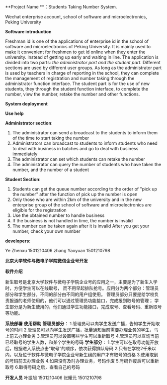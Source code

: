 
**Project Name **：Students Taking Number System.

Wechat enterprise account, school of software and microelectronics, Peking University

**Software introduction**

Freshman id is one of the applications of enterprise id in the school of software and microelectronics of Peking University. It is mainly used to make it convenient for freshmen to get id online when they enter the university.
Instead of getting up early and waiting in line. The application is divided into two parts: _the administrator part and the student part_. Different sections are used by different user groups. As long as the administrator part is used by teachers in charge of reporting in the school, they can complete the management of registration and number taking through the administrator function interface. The student part is for the use of new students, they through the student function interface, to complete the number, view the number, retake the number and other functions.

**System deployment**

**Use help**

**Administrator section**:

1. The administrator can send a broadcast to the students to inform them of the time to start taking the number
2. Administrators can broadcast to students to inform students who need to deal with business in batches and go to deal with business immediately
3. The administrator can set which students can retake the number
4. The administrator can query the number of students who have taken the number, and the number of a student

**Student Section**:

1. Students can get the queue number according to the order of "pick up the number" after the function of pick up the number is open
2. Only those who are within 2km of the university and in the new enterprise group of the school of software and microelectronics are eligible for the registration
3. Use the obtained number to handle business
4. If the business is not handled in time, the number is invalid
5. The number can be taken again after it is invalid
After you get your number, check your own number


**developers**:

Ye Zhenxu 1501210406
zhang Yaoyuan 1501210798













**北京大学软件与微电子学院微信企业号开发**

**软件介绍**

 新生取号是北京大学软件与微电子学院企业号的应用之一，主要是为了新生入学时，方便学生可以在线取号，
 而不用早起排队抢号。应用分为两个部分：管理员部分和学生部分。不同的部分由不同的用户组使用。
 管理员部分只要是给学校负责报道的老师使用的，他们可以通过管理员功能接口，完成报到取号的管理；
 学生部分是为新生使用的，他们通过学生功能接口，完成取号、查看号码、重新取号等功能。

**系统部署**
**使用帮助**
**管理员部分**：
            1.管理员可以向学生发送广播，告知学生开始取号的时间
            2.管理员可以向学生发送广播，批量通知当前需要办理业务的学生，马上前去办理业务
            3.管理员可以设置哪些学生可以重新取号
            4.管理员可以查询当前已经取号的学生人数，和某个学生的号码
**学生部分**：
          1.学生可以在取号功能开放后，根据进入系统点击“取号”的顺序，依次获得排队号码
          2.只有在学校2千米以内，以及位于软件与微电子学院企业号新生组的用户才有取号的资格
          3.使用取到的号码前去办理业务
          4.如果没有及时办理业务，号码作废
          5.号码作废后可以重新取号
          6.取得号码之后，查看自己的号码


**开发人员**
叶振旭  1501210406
张耀元  1501210798
